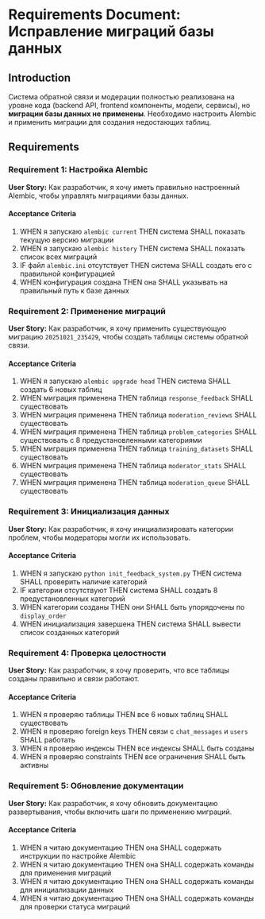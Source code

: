 # Requirements Document: Исправление миграций базы данных

## Introduction

Система обратной связи и модерации полностью реализована на уровне кода (backend API, frontend компоненты, модели, сервисы), но **миграции базы данных не применены**. Необходимо настроить Alembic и применить миграции для создания недостающих таблиц.

## Requirements

### Requirement 1: Настройка Alembic

**User Story:** Как разработчик, я хочу иметь правильно настроенный Alembic, чтобы управлять миграциями базы данных.

#### Acceptance Criteria

1. WHEN я запускаю `alembic current` THEN система SHALL показать текущую версию миграции
2. WHEN я запускаю `alembic history` THEN система SHALL показать список всех миграций
3. IF файл `alembic.ini` отсутствует THEN система SHALL создать его с правильной конфигурацией
4. WHEN конфигурация создана THEN она SHALL указывать на правильный путь к базе данных

### Requirement 2: Применение миграций

**User Story:** Как разработчик, я хочу применить существующую миграцию `20251021_235429`, чтобы создать таблицы системы обратной связи.

#### Acceptance Criteria

1. WHEN я запускаю `alembic upgrade head` THEN система SHALL создать 6 новых таблиц
2. WHEN миграция применена THEN таблица `response_feedback` SHALL существовать
3. WHEN миграция применена THEN таблица `moderation_reviews` SHALL существовать
4. WHEN миграция применена THEN таблица `problem_categories` SHALL существовать с 8 предустановленными категориями
5. WHEN миграция применена THEN таблица `training_datasets` SHALL существовать
6. WHEN миграция применена THEN таблица `moderator_stats` SHALL существовать
7. WHEN миграция применена THEN таблица `moderation_queue` SHALL существовать

### Requirement 3: Инициализация данных

**User Story:** Как разработчик, я хочу инициализировать категории проблем, чтобы модераторы могли их использовать.

#### Acceptance Criteria

1. WHEN я запускаю `python init_feedback_system.py` THEN система SHALL проверить наличие категорий
2. IF категории отсутствуют THEN система SHALL создать 8 предустановленных категорий
3. WHEN категории созданы THEN они SHALL быть упорядочены по `display_order`
4. WHEN инициализация завершена THEN система SHALL вывести список созданных категорий

### Requirement 4: Проверка целостности

**User Story:** Как разработчик, я хочу проверить, что все таблицы созданы правильно и связи работают.

#### Acceptance Criteria

1. WHEN я проверяю таблицы THEN все 6 новых таблиц SHALL существовать
2. WHEN я проверяю foreign keys THEN связи с `chat_messages` и `users` SHALL работать
3. WHEN я проверяю индексы THEN все индексы SHALL быть созданы
4. WHEN я проверяю constraints THEN все ограничения SHALL быть активны

### Requirement 5: Обновление документации

**User Story:** Как разработчик, я хочу обновить документацию развертывания, чтобы включить шаги по применению миграций.

#### Acceptance Criteria

1. WHEN я читаю документацию THEN она SHALL содержать инструкции по настройке Alembic
2. WHEN я читаю документацию THEN она SHALL содержать команды для применения миграций
3. WHEN я читаю документацию THEN она SHALL содержать команды для инициализации данных
4. WHEN я читаю документацию THEN она SHALL содержать команды для проверки статуса миграций
